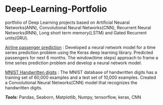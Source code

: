 # Deep-Learning-Portfolio
portfolio of Deep Learning projects based on Artificial Neuaral Networks(ANN), Convolutional Neural Networks(CNN), Recurrent Neural Networks(RNN), Long short term memory(LSTM) and Gated Recurrent units(GRU). 

[Airline passenger prediction](https://github.com/krishnavamshikorpal/Deep-Learning-Portfolio/blob/master/Airline%20Passengers%20prediction/international%20airline%20passengers%20prediction.ipynb) :  Developed a neural network model for a time series prediction problem using the Keras deep learning library. Predicted passengers for next 6 months. The window(time steps) approach to frame a time series prediction problem and develop a neural network model.

[MNIST Handwritten digits](https://github.com/krishnavamshikorpal/Deep-Learning-Portfolio/blob/master/MNIST_Hand_written_numbers.ipynb) : The MNIST database of handwritten digits has a training set of 60,000 examples and a test set of 10,000 examples. Created a Convolutional Neural Networks(CNN) model that recognizes the handwritten digits.



***Tools:*** Pandas, Seaborn, Matplotlib, Numpy, tensorflow, keras, CNN

